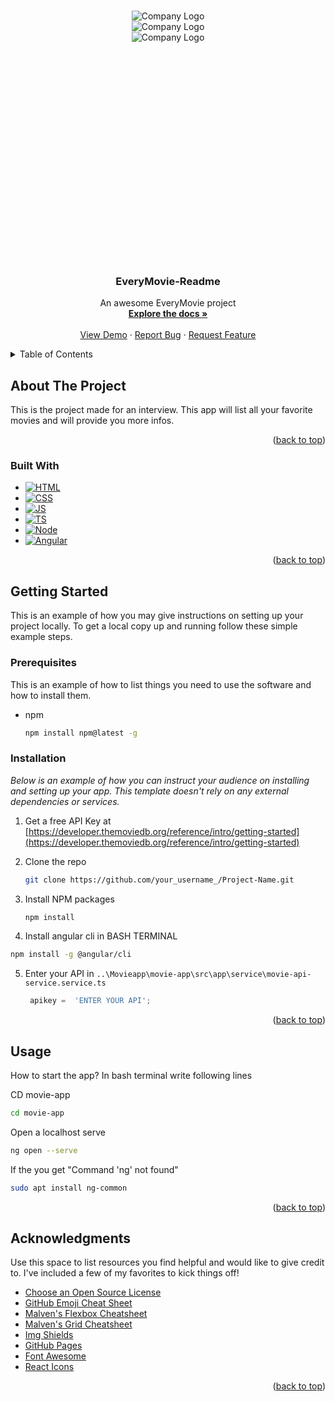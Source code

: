 <a name="readme-top"></a>

<!-- PROJECT LOGO -->
<br />
<div align="center">
  <svg fill="none" viewBox="0 0 400 400" width="400" height="400" xmlns="https://www.w3.org/2000/svg">
    <foreignObject width="100%" height="100%">
      <div xmlns="https://www.w3.org/1999/xhtml">
        <style>
/*z-indexes*/
.line-start{
  z-index: 12;
}

.blank__ball{
  z-index: 11;
}

.logo__ball__container{
  z-index: 10;
}

.blank__movie{
  z-index: 9;
}

.logo__movie__container{
  z-index: 8;
}

.blank__every{
  z-index: 7;
}

.logo__every__container{
  z-index: 6;
}

/*optional for correction*/

.logo-movie-correction{
  margin-left: -4rem;
}

.overlay__animation{
  position: absolute;
  top: 50%;
  left: 50%;
  transform: translate(-50%, -50%);
  z-index: 100;
  background-color: rgba(0, 0 , 0, 1);
  width: 100%;
  height: 100%;
  backdrop-filter: blur(4px);
  z-index: 99;
}

.container__dimmensions{
  height: 90dvh;
  position: relative;
  gap: 1rem;
  overflow: hidden;
  padding: 2rem;
}

.logo__ball__container{
  height: 100%;
  height: 10rem;
  position: relative;
}

.logo__movie__container,
.logo__every__container{
  width: 100%;
  height: 5rem;
  position: relative;
}

.logo__ball__container img,
.logo__every__container img,
.logo__movie__container img{
  width: 100%;
  height: 100%;
  display: block;
  object-fit: contain;
}

.logo__movie__container{
  margin-bottom: 1rem;
}

.line-start{
  content: "";
  width: .5rem;
  height: 50%;
  position: absolute;
  background-color: red;
  top: -5%;
  left: -3%;
  border-radius: .5rem; 
}

.blank__every{
  content: "";
  width: 100%;
  height: 100%;
  position: absolute;
  background-color: rgba(0, 0 , 0, 1);
  top: 0%;
  left: 5%;
}

.blank__movie{
  content: "";
  width: 100%;
  height: 100%;
  position: absolute;
  background-color: rgba(0, 0 , 0, 1);
  top: 0%;
  left: 0%;
}

.blank__ball{
  content: "";
  width: 100%;
  height: 100%;
  position: absolute;
  background-color: rgba(0, 0 , 0, 1);
  top: 0%;
  left: 0%;
}

.container__text{
  position: relative;
}

.slide__right__every{
    animation: slide__right__every 8s ease;
    animation-fill-mode: forwards;
  }
  
.blank__every__translate{
    animation: blank__every__translate 1.5s ease;
    animation-fill-mode: forwards;
    animation-delay: 0.3s;
  }
  
.blank__movie__translate{
    animation: blank__movie__translate 1.7s ease;
    animation-fill-mode: forwards;
    animation-delay: 3.2s;
  }
  
.blank__ball__translate{
    animation: blank__ball__translate 3.3s ease;
    animation-fill-mode: forwards;
    animation-delay: 5.2s;
  }
@media only screen and (max-width: 600px){
    .logo__ball__container{
        justify-content: right;
        width: 7rem;
    }
  
    .logo__every__container,
    .logo__movie__container{
        justify-content: left;
        width: 8.5rem;
    }
  
    .logo-movie-correction{
        margin-left: 0;
        margin-bottom: -1.5rem;
        margin-top: 1rem;
    }
  
    .blank__every{
        top: -10%;
        left: 0%;
    }
  
    .blank__movie{
        top: 15%;
        left: 0%;
    }
  
    .line-start{
        height: 35%;
        top: 15%;
    }
  
    .blank__every__translate{
        animation: blank__every__translate 1s ease;
        animation-fill-mode: forwards;
        animation-delay: 0.5s;
    }
    
    .blank__movie__translate{
        animation: blank__movie__translate 1.3s ease;
        animation-fill-mode: forwards;
        animation-delay: 3.3s;
    }
    
    .blank__ball__translate{
        animation: blank__ball__translate 3s ease;
        animation-fill-mode: forwards;
        animation-delay: 5.2s;
    }
  
    @keyframes slide__right__every{
        0%{
            left: -10%;
            height: 5%;
            top: 15%;
            opacity: 1;
        }
        5%{
            left: -10%;
            height: 35%;
            top: 15%;
            opacity: 1;
        }
        20%{
            top: 15%;
            left: 110%;
            height: 35%;
            opacity: 1;
    
        }
        25%{
            top: 50%;
            left: 110%;
            height: 5%;
            opacity: 1;
        }
        40%{
            top: 50%;
            left: 110%;
            height: 35%;
            opacity: 1;
        }
        60%{
            top: 50%;
            left: -10%;
            height: 35%;
            opacity: 1;
        }
        65%{
            height: 70%;
            top: 15%;
            left: -10%;
            opacity: 1;
        }
        95%{
            height: 70%;
            top: 15%;
            left: -100%;
        }
        100%{
            height: 0%;
            top: 15%;
            left: -100%;
        }
    }
  
  }
        </style>
         <div class="flex-center flex-row container__dimmensions">
    <div class="flex-center logo__ball__container">
        <img src="../assets/img/logo_ball.png" alt="Company Logo">
        <div class="blank__ball"></div>
    </div>
    <div class="flex-center flex-column container__text">
        <div class="flex-center logo__every__container logo-movie-correction">
            <img src="../assets/img/logo_every.png" alt="Company Logo">
        <div class="blank__every"></div>
        </div>
        <div class="line-start slide__right__every"></div>
        <div class="flex-center logo__movie__container">
            <img src="../assets/img/logo_movie.png" alt="Company Logo">
            <div class="blank__movie"></div>
        </div>
    </div>
  </div>
      </div>
    </foreignObject>
  </svg>

  <h3 align="center">EveryMovie-Readme</h3>

  <p align="center">
    An awesome EveryMovie project
    <br />
    <a href="https://github.com/D4nutz/Movieapp.git/README.md"><strong>Explore the docs »</strong></a>
    <br />
    <br />
    <a href="https://github.com/D4nutz/Movieapp.git">View Demo</a>
    ·
    <a href="https://github.com/D4nutz/Movieapp.git">Report Bug</a>
    ·
    <a href="https://github.com/D4nutz/Movieapp.git">Request Feature</a>
  </p>
</div>



<!-- TABLE OF CONTENTS -->
<details>
  <summary>Table of Contents</summary>
  <ol>
    <li>
      <a href="#about-the-project">About The Project</a>
      <ul>
        <li><a href="#built-with">Built With</a></li>
      </ul>
    </li>
    <li>
      <a href="#getting-started">Getting Started</a>
      <ul>
        <li><a href="#prerequisites">Prerequisites</a></li>
        <li><a href="#installation">Installation</a></li>
      </ul>
    </li>
    <li><a href="#usage">Usage</a></li>
    <li><a href="#roadmap">Roadmap</a></li>
    <li><a href="#contributing">Contributing</a></li>
    <li><a href="#license">License</a></li>
    <li><a href="#contact">Contact</a></li>
    <li><a href="#acknowledgments">Acknowledgments</a></li>
  </ol>
</details>

<!-- ABOUT THE PROJECT -->
## About The Project

This is the project made for an interview. This app will list all your favorite movies and will provide you more infos.

<p align="right">(<a href="#readme-top">back to top</a>)</p>

### Built With

* [![HTML][HTML]][HTML-url]
* [![CSS][CSS]][CSS-url]
* [![JS][JS]][JS-url]
* [![TS][TS]][TS-url]
* [![Node][Node.js]][Node-url]
* [![Angular][Angular.io]][Angular-url]

<p align="right">(<a href="#readme-top">back to top</a>)</p>

<!-- GETTING STARTED -->
## Getting Started

This is an example of how you may give instructions on setting up your project locally.
To get a local copy up and running follow these simple example steps.

### Prerequisites

This is an example of how to list things you need to use the software and how to install them.
* npm
  ```sh
  npm install npm@latest -g
  ```

### Installation

_Below is an example of how you can instruct your audience on installing and setting up your app. This template doesn't rely on any external dependencies or services._

1. Get a free API Key at [https://developer.themoviedb.org/reference/intro/getting-started](https://developer.themoviedb.org/reference/intro/getting-started)
2. Clone the repo
   ```sh
   git clone https://github.com/your_username_/Project-Name.git
   ```
3. Install NPM packages
   ```sh
   npm install
   ```

4. Install angular cli in BASH TERMINAL
```bash
npm install -g @angular/cli
   ```
5. Enter your API in `..\Movieapp\movie-app\src\app\service\movie-api-service.service.ts`
   ```js
    apikey =  'ENTER YOUR API';
   ```

<p align="right">(<a href="#readme-top">back to top</a>)</p>


<!-- USAGE EXAMPLES -->
## Usage

How to start the app? In bash terminal write following lines

CD movie-app
   ```bash
   cd movie-app
   ```

Open a localhost serve
```bash
ng open --serve
   ```

If the you get "Command 'ng' not found"
```bash
sudo apt install ng-common
   ```
<p align="right">(<a href="#readme-top">back to top</a>)</p>

<!-- ACKNOWLEDGMENTS -->
## Acknowledgments

Use this space to list resources you find helpful and would like to give credit to. I've included a few of my favorites to kick things off!

* [Choose an Open Source License](https://developer.themoviedb.org)
* [GitHub Emoji Cheat Sheet](https://www.webpagefx.com/tools/emoji-cheat-sheet)
* [Malven's Flexbox Cheatsheet](https://flexbox.malven.co/)
* [Malven's Grid Cheatsheet](https://grid.malven.co/)
* [Img Shields](https://shields.io)
* [GitHub Pages](https://pages.github.com)
* [Font Awesome](https://fontawesome.com)
* [React Icons](https://react-icons.github.io/react-icons/search)

<p align="right">(<a href="#readme-top">back to top</a>)</p>



<!-- MARKDOWN LINKS & IMAGES -->
<!-- https://www.markdownguide.org/basic-syntax/#reference-style-links -->
[contributors-shield]: https://img.shields.io/github/contributors/othneildrew/Best-README-Template.svg?style=for-the-badge
[contributors-url]: https://github.com/othneildrew/Best-README-Template/graphs/contributors
[forks-shield]: https://img.shields.io/github/forks/othneildrew/Best-README-Template.svg?style=for-the-badge
[forks-url]: https://github.com/othneildrew/Best-README-Template/network/members
[stars-shield]: https://img.shields.io/github/stars/othneildrew/Best-README-Template.svg?style=for-the-badge
[stars-url]: https://github.com/othneildrew/Best-README-Template/stargazers
[issues-shield]: https://img.shields.io/github/issues/othneildrew/Best-README-Template.svg?style=for-the-badge
[issues-url]: https://github.com/othneildrew/Best-README-Template/issues
[license-shield]: https://img.shields.io/github/license/othneildrew/Best-README-Template.svg?style=for-the-badge
[license-url]: https://github.com/othneildrew/Best-README-Template/blob/master/LICENSE.txt
[linkedin-shield]: https://img.shields.io/badge/-LinkedIn-black.svg?style=for-the-badge&logo=linkedin&colorB=555
[linkedin-url]: https://linkedin.com/in/othneildrew
[product-screenshot]: images/screenshot.png
[Html]: https://img.shields.io/badge/HTML5-E34F26?style=for-the-badge&logo=html5&logoColor=white
[Html-url]: https://html.spec.whatwg.org/
[CSS]: https://img.shields.io/badge/CSS3-1572B6?style=for-the-badge&logo=css3&logoColor=white
[CSS-url]: https://www.w3.org/Style/CSS/
[JS]: https://img.shields.io/badge/JavaScript-F7DF1E?style=for-the-badge&logo=javascript&logoColor=black
[JS-url]: https://developer.mozilla.org/en-US/docs/Web/JavaScript
[TS]: https://img.shields.io/badge/TypeScript-3178C6?style=for-the-badge&logo=typescript&logoColor=white
[TS-url]: https://www.typescriptlang.org/
[Angular.io]: https://img.shields.io/badge/Angular-DD0031?style=for-the-badge&logo=angular&logoColor=white
[Angular-url]: https://angular.io/
[Node.js]: https://img.shields.io/badge/Node.js-339933?style=for-the-badge&logo=node.js&logoColor=white
[Node-url]: https://nodejs.org/en


